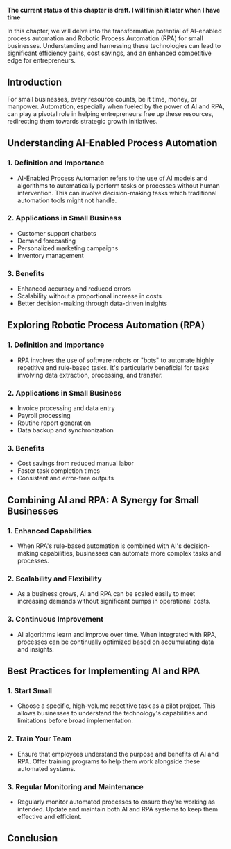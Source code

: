 **The current status of this chapter is draft. I will finish it later when I have time**

In this chapter, we will delve into the transformative potential of AI-enabled process automation and Robotic Process Automation (RPA) for small businesses. Understanding and harnessing these technologies can lead to significant efficiency gains, cost savings, and an enhanced competitive edge for entrepreneurs.

Introduction
------------

For small businesses, every resource counts, be it time, money, or manpower. Automation, especially when fueled by the power of AI and RPA, can play a pivotal role in helping entrepreneurs free up these resources, redirecting them towards strategic growth initiatives.

Understanding AI-Enabled Process Automation
-------------------------------------------

### 1. **Definition and Importance**

* AI-Enabled Process Automation refers to the use of AI models and algorithms to automatically perform tasks or processes without human intervention. This can involve decision-making tasks which traditional automation tools might not handle.

### 2. **Applications in Small Business**

* Customer support chatbots
* Demand forecasting
* Personalized marketing campaigns
* Inventory management

### 3. **Benefits**

* Enhanced accuracy and reduced errors
* Scalability without a proportional increase in costs
* Better decision-making through data-driven insights

Exploring Robotic Process Automation (RPA)
------------------------------------------

### 1. **Definition and Importance**

* RPA involves the use of software robots or "bots" to automate highly repetitive and rule-based tasks. It's particularly beneficial for tasks involving data extraction, processing, and transfer.

### 2. **Applications in Small Business**

* Invoice processing and data entry
* Payroll processing
* Routine report generation
* Data backup and synchronization

### 3. **Benefits**

* Cost savings from reduced manual labor
* Faster task completion times
* Consistent and error-free outputs

Combining AI and RPA: A Synergy for Small Businesses
----------------------------------------------------

### 1. **Enhanced Capabilities**

* When RPA's rule-based automation is combined with AI's decision-making capabilities, businesses can automate more complex tasks and processes.

### 2. **Scalability and Flexibility**

* As a business grows, AI and RPA can be scaled easily to meet increasing demands without significant bumps in operational costs.

### 3. **Continuous Improvement**

* AI algorithms learn and improve over time. When integrated with RPA, processes can be continually optimized based on accumulating data and insights.

Best Practices for Implementing AI and RPA
------------------------------------------

### 1. **Start Small**

* Choose a specific, high-volume repetitive task as a pilot project. This allows businesses to understand the technology's capabilities and limitations before broad implementation.

### 2. **Train Your Team**

* Ensure that employees understand the purpose and benefits of AI and RPA. Offer training programs to help them work alongside these automated systems.

### 3. **Regular Monitoring and Maintenance**

* Regularly monitor automated processes to ensure they're working as intended. Update and maintain both AI and RPA systems to keep them effective and efficient.

Conclusion
----------

